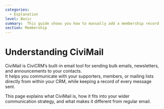 ```yaml
---
categories:
  - Explanation  
level: Basic  
summary:  This guide shows you how to manually add a membership record to someone’s contact in CiviCRM. 
section: Membership
---
```


# Understanding CiviMail


CiviMail is CiviCRM’s built-in email tool for sending bulk emails, newsletters, and announcements to your contacts.  
 It helps you communicate with your supporters, members, or mailing lists directly from within your CRM, while keeping a record of every message sent.

This page explains what CiviMail is, how it fits into your wider communication strategy, and what makes it different from regular email.
